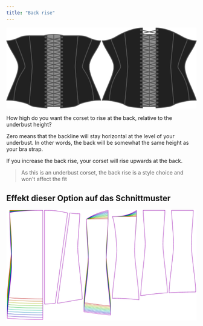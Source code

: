 ```yaml
---
title: "Back rise"
---
```


![The back rise option on Cathrin](./backrise.svg)

How high do you want the corset to rise at the back, relative to the underbust height?

Zero means that the backline will stay horizontal at the level of your underbust. In other words, the back will be somewhat the same height as your bra strap.

If you increase the back rise, your corset will rise upwards at the back.

> As this is an underbust corset, the back rise is a style choice and won't affect the fit

## Effekt dieser Option auf das Schnittmuster

![This image shows the effect of this option by superimposing several variants that have a different value for this option](cathrin_backrise_sample.svg "Effect of this option on the pattern")
